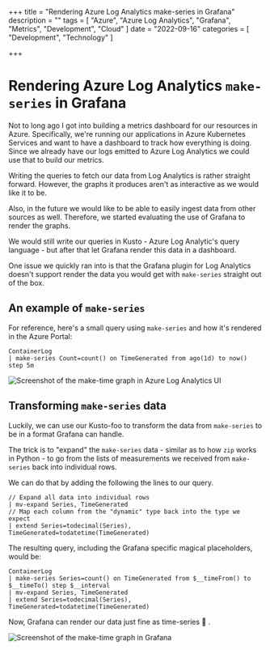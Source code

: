 +++
title = "Rendering Azure Log Analytics make-series in Grafana"
description = ""
tags = [
    "Azure",
    "Azure Log Analytics",
    "Grafana",
    "Metrics",
    "Development",
    "Cloud"
]
date = "2022-09-16"
categories = [
    "Development",
    "Technology"
]

+++

# Rendering Azure Log Analytics `make-series` in Grafana

Not to long ago I got into building a metrics dashboard for our resources in Azure.
Specifically, we're running our applications in Azure Kubernetes Services and want to have a dashboard to track how everything is doing.
Since we already have our logs emitted to Azure Log Analytics we could use that to build our metrics.

Writing the queries to fetch our data from Log Analytics is rather straight forward. However, the graphs it produces aren't as interactive as we would like it to be.

Also, in the future we would like to be able to easily ingest data from other sources as well. Therefore, we started evaluating the use of Grafana to render the graphs.

We would still write our queries in Kusto - Azure Log Analytic's query language - but after that let Grafana render this data in a dashboard.

One issue we quickly ran into is that the Grafana plugin for Log Analytics doesn't support render the data you would get with `make-series` straight out of the box.

## An example of `make-series`

For reference, here's a small query using `make-series` and how it's rendered in the Azure Portal:

```
ContainerLog
| make-series Count=count() on TimeGenerated from ago(1d) to now() step 5m
```

![Screenshot of the make-time graph in Azure Log Analytics UI](/img/blog/20220916_log_analytics_make_series.png)

## Transforming `make-series` data

Luckily, we can use our Kusto-foo to transform the data from `make-series` to be in a format Grafana can handle.

The trick is to "expand" the `make-series` data - similar as to how `zip` works in Python - to go from the lists of measurements we received from `make-series` back into individual rows.

We can do that by adding the following the lines to our query.
```
// Expand all data into individual rows
| mv-expand Series, TimeGenerated
// Map each column from the "dynamic" type back into the type we expect
| extend Series=todecimal(Series), TimeGenerated=todatetime(TimeGenerated)
```

The resulting query, including the Grafana specific magical placeholders, would be:

```kusto
ContainerLog
| make-series Series=count() on TimeGenerated from $__timeFrom() to $__timeTo() step $__interval
| mv-expand Series, TimeGenerated
| extend Series=todecimal(Series), TimeGenerated=todatetime(TimeGenerated)
```

Now, Grafana can render our data just fine as time-series 🎉 .

![Screenshot of the make-time graph in Grafana](/img/blog/20220916_grafana_make_time_graph.png)